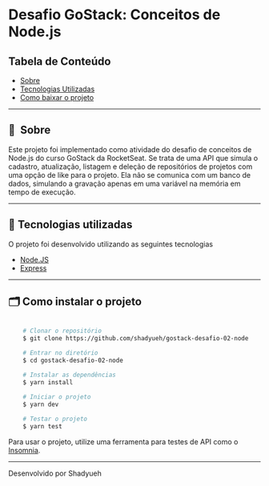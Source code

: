 # Desafio GoStack: Conceitos de Node.js

## Tabela de Conteúdo

- [Sobre](#-sobre)
- [Tecnologias Utilizadas](#-tecnologias-utilizadas)
- [Como baixar o projeto](#-como-baixar-o-projeto)

---

## 🔖&nbsp; Sobre

Este projeto foi implementado como atividade do desafio de conceitos de Node.js do curso GoStack da RocketSeat.
Se trata de uma API que simula o cadastro, atualização, listagem e deleção de repositórios de projetos com uma opção de like para o projeto.
Ela não se comunica com um banco de dados, simulando a gravação apenas em uma variável na memória em tempo de execução.

---

## 🚀 Tecnologias utilizadas

O projeto foi desenvolvido utilizando as seguintes tecnologias

- [Node.JS](https://nodejs.org)
- [Express](https://expressjs.com/)

---

## 🗂 Como instalar o projeto

```bash

    # Clonar o repositório
    $ git clone https://github.com/shadyueh/gostack-desafio-02-node

    # Entrar no diretório
    $ cd gostack-desafio-02-node

    # Instalar as dependências
    $ yarn install

    # Iniciar o projeto
    $ yarn dev
    
    # Testar o projeto
    $ yarn test
```
Para usar o projeto, utilize uma ferramenta para testes de API como o [Insomnia](https://insomnia.rest/).

---

Desenvolvido por Shadyueh
